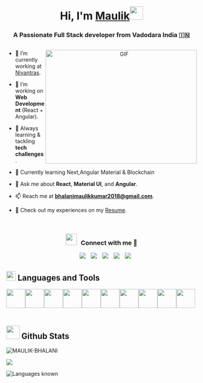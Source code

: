 <!--<h1 align="center">Hey there, I'm Maulik <img src="https://raw.githubusercontent.com/MartinHeinz/MartinHeinz/master/wave.gif" width="35px"></a></h1>-->

<!--<p align="center">-->
<!--  <a href="https://github.com/DenverCoder1/readme-typing-svg"><img src="https://readme-typing-svg.herokuapp.com?font=Time+New+Roman&color=cyan&size=25&center=true&vCenter=true&width=500&height=120&lines=Computer+Science+Engineer...&hearts;++;Passionate+Full-Stack+Web+Developer,;Love+to+learn+new+Technologies..<3"></a>-->
<!--</p>-->

<!--[![Linkedin Badge](https://img.shields.io/badge/-maulikbhalani-blue?style=flat-square&logo=Linkedin&logoColor=white&link=https://www.linkedin.com/in/maulik-bhalani/)](https://www.linkedin.com/in/maulik-bhalani/)-->
<!--[![Gmail Badge](https://img.shields.io/badge/-bhalanimaulikkumar2018@gmail.com-c14438?style=flat-square&logo=Gmail&logoColor=white&link=mailto:bhalanimaulikkumar2018@gmail.com)](mailto:bhalanimaulikkumar2018@gmail.com)-->
<!--![](https://visitor-badge.glitch.me/badge?page_id=MaulikBhalani.MaulikBhalani)-->

<!--## :sassy_man: About me:-->
<!--- 🌱 A passionate Full-Stack web developer and currently learning Anglar.-->
<!--- :nerd_face: Always `learning new things` and love to take `Tech Challenges`-->
<!--- 💬 Ask me about ReactJS, Express, sql, Python-->
<!--<br /><br />-->

<h1 align="center">Hi, I'm <a href="https://100rabhcsmc.github.io/Me.io/" target="blank"> 
Maulik</a><img src="https://raw.githubusercontent.com/MartinHeinz/MartinHeinz/master/wave.gif" width="35px"></h1>


<h3 align="center">A Passionate Full Stack developer from Vadodara India &#127470;&#127475</h3>

<div style="margin-top:30px;"></div>

<a target="_blank" align="center">
  <img align="right" top="500" height="300" width="400" alt="GIF" src="https://media.giphy.com/media/SWoSkN6DxTszqIKEqv/giphy.gif">
</a>

- 🔭 I’m currently working at <a href="https://niyantras.com/" target="_blank">Niyantras</a>.

- 🌱 I’m working on **Web Development** (React + Angular).

- 🚀 Always learning & tackling **tech challenges**.

- 🌱 Currently learning Next,Angular Material & Blockchain 

- 💬 Ask me about **React**, **Material UI**, and **Angular**.

- 📫 Reach me at **bhalanimaulikkumar2018@gmail.com**.

- 📄 Check out my experiences on my <a href="#" target="_blank">Resume</a>.
<br/>

<h3 align="center" > <img src="https://media.giphy.com/media/iY8CRBdQXODJSCERIr/giphy.gif" width="30" height="30" style="margin-right: 10px;">Connect with me 🤝 </h3>

<p align="center">

 <div align="center"  class="icons-social" style="margin-left: 10px;">
        <a style="margin-left: 10px;"  target="_blank" href="https://www.linkedin.com/in/maulik-bhalani/">
			<img src="https://img.icons8.com/doodle/40/000000/linkedin--v2.png"></a>
        <a style="margin-left: 10px;" target="_blank" href="https://github.com/MaulikBhalani">
		<img src="https://img.icons8.com/doodle/40/000000/github--v1.png"></a>
		<a style="margin-left: 10px;" target="_blank" href="https://stackoverflow.com/users/21957513/maulik-patel?tab=profile">
				<img src="https://img.icons8.com/external-tal-revivo-color-tal-revivo/40/000000/external-stack-overflow-is-a-question-and-answer-site-for-professional-logo-color-tal-revivo.png"></a>
	   <!--<a style="margin-left: 10px;" target="_blank" href="https://dev.to/100rabhcsmc">-->
					<!--<img src="https://img.icons8.com/external-sketchy-juicy-fish/0.6x/external-blog-online-services-sketchy-sketchy-juicy-fish.png"></a>-->
        <a style="margin-left: 10px;" target="_blank" href="https://www.instagram.com/bhalani_maulik/">
			<img src="https://img.icons8.com/doodle/40/000000/instagram-new--v2.png"></a>
		<a style="margin-left: 10px;" target="_blank" href="http://x.com/Maulik__Bhalani">
			<img src="https://img.icons8.com/doodle/40/000000/twitter-squared--v2.png" ></a>
		<!--<a style="margin-left: 10px;" target="_blank" href="">-->
		<!--		<img src="https://img.icons8.com/doodle/40/000000/youtube--v2.png" ></a>-->
		<!--<a style="margin-left: 5px;" target="_blank" href="">-->
		<!--			<img src="https://img.icons8.com/plasticine/40/000000/resume.png" ></a>-->
      </div>

## <img src="https://media2.giphy.com/media/QssGEmpkyEOhBCb7e1/giphy.gif?cid=ecf05e47a0n3gi1bfqntqmob8g9aid1oyj2wr3ds3mg700bl&rid=giphy.gif" width ="25"><b> Languages and Tools</b>

<img height=50 src="https://cdn.jsdelivr.net/gh/devicons/devicon/icons/python/python-original.svg"/><img height=50 src="https://cdn.jsdelivr.net/gh/devicons/devicon/icons/c/c-original.svg"/><img height=50 src="https://cdn.jsdelivr.net/gh/devicons/devicon/icons/react/react-original.svg" /><img height=50 src="https://cdn.jsdelivr.net/gh/devicons/devicon/icons/html5/html5-original.svg" /><img height=50 src="https://cdn.jsdelivr.net/gh/devicons/devicon/icons/css3/css3-original.svg" /><img height=50 src="https://cdn.jsdelivr.net/gh/devicons/devicon/icons/express/express-original.svg" /><img height=50 src="https://cdn.jsdelivr.net/gh/devicons/devicon/icons/git/git-plain.svg"/><img height=50 src="https://cdn.jsdelivr.net/gh/devicons/devicon/icons/github/github-original.svg"/><img height=50 src="https://cdn.jsdelivr.net/gh/devicons/devicon/icons/canva/canva-original.svg"/><img height=50 src="https://cdn.jsdelivr.net/gh/devicons/devicon/icons/figma/figma-original.svg"/>
<br /><br />

## <img src="https://media.giphy.com/media/iY8CRBdQXODJSCERIr/giphy.gif" width="35"><b> Github Stats </b>
<p> <img src="https://github-readme-stats.vercel.app/api?username=MaulikBhalani&show_icons=true&count_private=true&theme=radical" alt="MAULIK-BHALANI" />

<p><img align="center" src="https://github-readme-streak-stats.herokuapp.com/?user=MaulikBhalani&theme=radical" /></p>

<p><img align="center" src="https://github-readme-stats.vercel.app/api/top-langs?username=MaulikBhalani&show_icons=true&locale=en&layout=compact&theme=radical" alt="Languages known" /></p>
